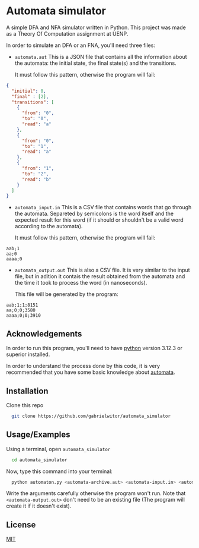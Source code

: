 
# Automata simulator

A simple DFA and NFA simulator written in Python. This project was made as a Theory Of Computation assignment at UENP.

In order to simulate an DFA or an FNA, you'll need three files:
- ```automata.aut``` This is a JSON file that contains all the information about the automata: the initial state, the final state(s) and the transitions.

    It must follow this pattern, otherwise the program will fail:
    
```json
{
  "initial": 0,
  "final" : [2],
  "transitions": [
    {
      "from": "0",
      "to": "0",
      "read": "a"
    },
    {
      "from": "0",
      "to": "1",
      "read": "a"
    },
    {
      "from": "1",
      "to": "2",
      "read": "b"
    }
  ]
}
```

- ```automata_input.in``` This is a CSV file that contains words that go through the automata. Separeted by semicolons is the word itself and the expected result for this word (if it should or shouldn't be a valid word according to the automata).

    It must follow this pattern, otherwise the program will fail:

```CSV
aab;1
aa;0
aaaa;0
```
- ```automata_output.out``` This is also a CSV file. It is very similar to the input file, but in adition it contais the result obtained from the automata and the time it took to process the word (in nanoseconds). 

    This file will be generated by the program:

```CSV
aab;1;1;8151
aa;0;0;3580
aaaa;0;0;3910
```


## Acknowledgements

In order to run this program, you'll need to have [python](https://www.python.org/) version 3.12.3 or superior installed.

In order to understand the process done by this code, it is very recommended that you have some basic knowledge about [automata](https://pt.wikipedia.org/wiki/Aut%C3%B4mato).
## Installation

Clone this repo

```bash
  git clone https://github.com/gabrielwitor/automata_simulator
```
    
## Usage/Examples

Using a terminal, open ```automata_simulator```
```bash
  cd automata_simulator
```
Now, type this command into your terminal:
```bash
  python automaton.py <automata-archive.aut> <automata-input.in> <automata-output.out>
```
Write the arguments carefully otherwise the program won't run. Note that ```<automata-output.out>``` don't need to be an existing file (The program will create it if it doesn't exist).
## License

[MIT](https://choosealicense.com/licenses/mit/)

